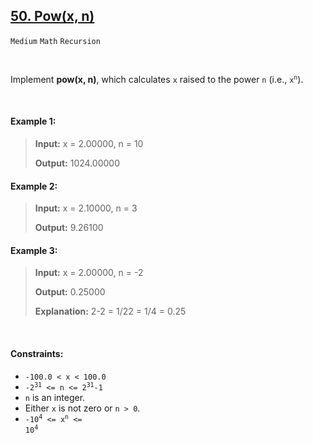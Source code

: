 ## [50. Pow(x, n)](https://leetcode.com/problems/powx-n)

<code>Medium</code> <code>Math</code> <code>Recursion</code>

<br>

Implement __pow(x, n)__, which calculates <code>x</code> raised to the power <code>n</code> (i.e., <code>x<sup>n</sup></code>).

<br>

#### Example 1:

> __Input:__ x = 2.00000, n = 10
> 
> __Output:__ 1024.00000  

#### Example 2:

> __Input:__ x = 2.10000, n = 3
> 
> __Output:__ 9.26100  

#### Example 3:

> __Input:__ x = 2.00000, n = -2
> 
> __Output:__ 0.25000
> 
> __Explanation:__ 2-2 = 1/22 = 1/4 = 0.25  
 
<br>

#### Constraints:

- <code>-100.0 < x < 100.0</code>
- <code>-2<sup>31</sup> <= n <= 2<sup>31</sup>-1</code>
- <code>n</code> is an integer.
- Either <code>x</code> is not zero or <code>n > 0</code>.
- <code>-10<sup>4</sup> <= x<sup>n</sup> <= 10<sup>4</sup></code>
